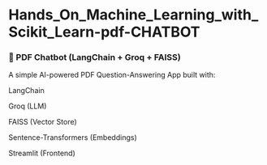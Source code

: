 # Hands_On_Machine_Learning_with_Scikit_Learn-pdf-CHATBOT

### 📄 PDF Chatbot (LangChain + Groq + FAISS)
A simple AI-powered PDF Question-Answering App built with:

LangChain 

Groq (LLM)

FAISS (Vector Store)

Sentence-Transformers (Embeddings)

Streamlit (Frontend)
